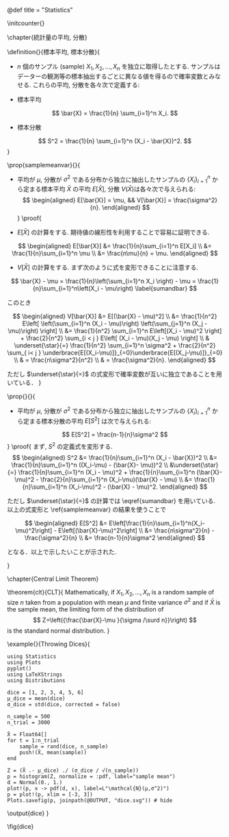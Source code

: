 @def title = "Statistics"

\initcounter{}

\chapter{統計量の平均, 分散}

\definition{}{標本平均, 標本分散}{
- $n$ 個のサンプル (sample) $X_1,X_2,\dots,X_n$ を独立に取得したとする. サンプルはデーターの観測等の標本抽出するごとに異なる値を得るので確率変数とみなせる. これらの平均, 分散を各々次で定義する:

- 標本平均

$$
\bar{X} = \frac{1}{n} \sum_{i=1}^n X_i.
$$

- 標本分散

$$
S^2 = \frac{1}{n} \sum_{i=1}^n (X_i - \bar{X})^2.
$$
}

\prop{samplemeanvar}{}{
- 平均が $\mu$, 分散が $\sigma^2$ である分布から独立に抽出したサンプルの $\{X_i\}_{i=1}^n$ から定まる標本平均 $\bar{X}$ の平均 $E[\bar{X}]$, 分散 $V(\bar{X})$は各々次で与えられる:
$$
    \begin{aligned} E[\bar{X}] = \mu, && V[\bar{X}] = \frac{\sigma^2}{n}. \end{aligned}
$$
}
\proof{

- $E[\bar{X}]$ の計算をする. 期待値の線形性を利用することで容易に証明できる.

$$
\begin{aligned}
E[\bar{X}] &= \frac{1}{n}\sum_{i=1}^n E[X_i] \\
           &= \frac{1}{n}\sum_{i=1}^n \mu \\
           &= \frac{n\mu}{n} = \mu.
\end{aligned}
$$

- $V[\bar{X}]$ の計算をする. まず次のように式を変形できることに注意する.

$$
\bar{X} - \mu = \frac{1}{n}\left(\sum_{i=1}^n X_i \right) - \mu = \frac{1}{n}\sum_{i=1}^n\left(X_i - \mu\right) \label{sumandbar}
$$

このとき

$$
\begin{aligned}
V[\bar{X}] &= E[(\bar{X} - \mu)^2] \\
           &= \frac{1}{n^2} E\left[
              \left(\sum_{i=1}^n (X_i - \mu)\right)
              \left(\sum_{j=1}^n (X_j - \mu)\right)
              \right] \\
           &= \frac{1}{n^2} \sum_{i=1}^n
              E\left[(X_i - \mu)^2 \right]
              + \frac{2}{n^2} \sum_{i < j }
              E\left[
                     (X_i - \mu)(X_j - \mu)
              \right] \\
           & \underset{\star}{=} \frac{1}{n^2} \sum_{i=1}^n \sigma^2 +
               \frac{2}{n^2} \sum_{ i< j } \underbrace{E[(X_i-\mu)]}_{=0}\underbrace{E[(X_j-\mu)]}_{=0} \\
           & = \frac{n\sigma^2}{n^2} \\
           & = \frac{\sigma^2}{n}.
\end{aligned}
$$

ただし $\underset{\star}{=}$ の式変形で確率変数が互いに独立であることを用いている．
}

\prop{}{}{
  - 平均が $\mu$, 分散が $\sigma^2$ である分布から独立に抽出したサンプルの $\{X_i\}_{i=1}^n$ から定まる標本分散の平均 $E[S^2]$ は次で与えられる:

  $$
  E[S^2] = \frac{n-1}{n}\sigma^2
  $$
}
\proof{
まず, $S^2$ の定義式を変形する.
$$
\begin{aligned}
S^2 &= \frac{1}{n}\sum_{i=1}^n (X_i - \bar{X})^2 \\
    &= \frac{1}{n}\sum_{i=1}^n ((X_i-\mu) - (\bar{X}- \mu))^2 \\
    &\underset{\star}{=} \frac{1}{n}\sum_{i=1}^n (X_i - \mu)^2 +
       \frac{1}{n}\sum_{i=1}^n (\bar{X}-\mu)^2 -
       \frac{2}{n}\sum_{i=1}^n (X_i-\mu)(\bar{X} - \mu) \\
    &= \frac{1}{n}\sum_{i=1}^n (X_i-\mu)^2 - (\bar{X} - \mu)^2.
\end{aligned}
$$

ただし $\underset{\star}{=}$ の計算では \eqref{sumandbar} を用いている. 以上の式変形と \ref{samplemeanvar} の結果を使うことで

$$
\begin{aligned}
E[S^2] &= E\left[\frac{1}{n}\sum_{i=1}^n(X_i-\mu)^2\right] - E\left[(\bar{X}-\mu)^2\right] \\
       &= \frac{n\sigma^2}{n} - \frac{\sigma^2}{n} \\
       &= \frac{n-1}{n}\sigma^2
\end{aligned}
$$

となる．以上で示したいことが示された.

}

\chapter{Central Limit Theorem}

\theorem{clt}{CLT}{
Mathematically, if $X_{1},X_{2},\dots,X_{n}$
is a random sample of size $n$ taken from a population with mean $\mu$
and finite variance $\sigma ^{2}$ and
if $\bar{X}$ is the sample mean,
the limiting form of the distribution of
$$
Z=\left({\frac{\bar{X}-\mu }{\sigma /\surd n}}\right)
$$
is the standard normal distribution.
}


\example{}{Throwing Dices}{
```julia:dice
using Statistics
using Plots
pyplot()
using LaTeXStrings
using Distributions

dice = [1, 2, 3, 4, 5, 6]
μ_dice = mean(dice)
σ_dice = std(dice, corrected = false)

n_sample = 500
n_trial = 3000

X̄ = Float64[]
for t = 1:n_trial
    sample = rand(dice, n_sample)
    push!(X̄, mean(sample))
end

Z = (X̄ .- μ_dice) ./ (σ_dice / √(n_sample))
p = histogram(Z, normalize = :pdf, label="sample mean")
d = Normal(0., 1.)
plot!(p, x -> pdf(d, x), label=L"\mathcal{N}(μ,σ^2)")
p = plot!(p, xlim = [-3, 3])
Plots.savefig(p, joinpath(@OUTPUT, "dice.svg")) # hide
```
\output{dice}
}

\fig{dice}
